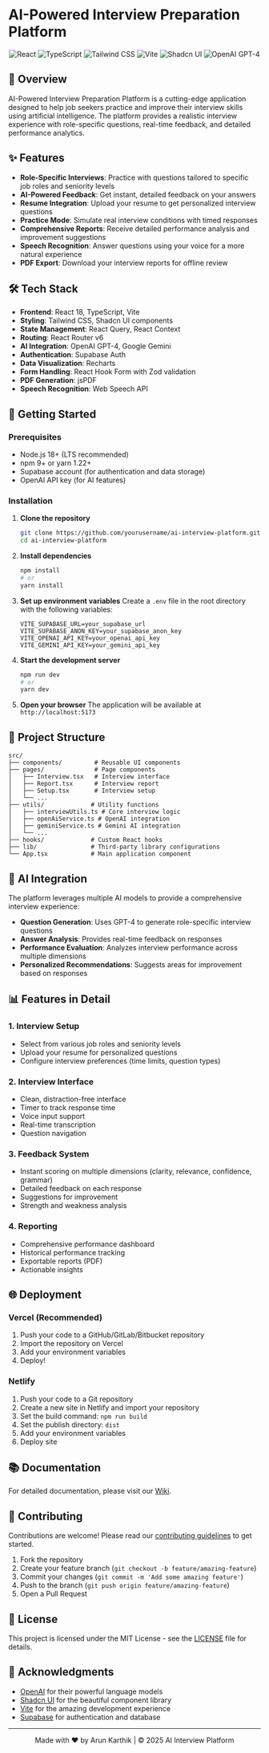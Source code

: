 # AI-Powered Interview Preparation Platform

<div align="center">
  <img src="https://img.shields.io/badge/React-18.3.1-61DAFB?logo=react&logoColor=white" alt="React" />
  <img src="https://img.shields.io/badge/TypeScript-5.5.3-3178C6?logo=typescript&logoColor=white" alt="TypeScript" />
  <img src="https://img.shields.io/badge/Tailwind_CSS-3.4.11-06B6D4?logo=tailwind-css&logoColor=white" alt="Tailwind CSS" />
  <img src="https://img.shields.io/badge/Vite-5.4.1-646CFF?logo=vite&logoColor=white" alt="Vite" />
  <img src="https://img.shields.io/badge/Shadcn_UI-0.8.0-000000?logo=ui-ux-design&logoColor=white" alt="Shadcn UI" />
  <img src="https://img.shields.io/badge/OpenAI_GPT-4-412991?logo=openai&logoColor=white" alt="OpenAI GPT-4" />
</div>

## 🚀 Overview

AI-Powered Interview Preparation Platform is a cutting-edge application designed to help job seekers practice and improve their interview skills using artificial intelligence. The platform provides a realistic interview experience with role-specific questions, real-time feedback, and detailed performance analytics.

## ✨ Features

- **Role-Specific Interviews**: Practice with questions tailored to specific job roles and seniority levels
- **AI-Powered Feedback**: Get instant, detailed feedback on your answers
- **Resume Integration**: Upload your resume to get personalized interview questions
- **Practice Mode**: Simulate real interview conditions with timed responses
- **Comprehensive Reports**: Receive detailed performance analysis and improvement suggestions
- **Speech Recognition**: Answer questions using your voice for a more natural experience
- **PDF Export**: Download your interview reports for offline review

## 🛠️ Tech Stack

- **Frontend**: React 18, TypeScript, Vite
- **Styling**: Tailwind CSS, Shadcn UI components
- **State Management**: React Query, React Context
- **Routing**: React Router v6
- **AI Integration**: OpenAI GPT-4, Google Gemini
- **Authentication**: Supabase Auth
- **Data Visualization**: Recharts
- **Form Handling**: React Hook Form with Zod validation
- **PDF Generation**: jsPDF
- **Speech Recognition**: Web Speech API

## 🚀 Getting Started

### Prerequisites

- Node.js 18+ (LTS recommended)
- npm 9+ or yarn 1.22+
- Supabase account (for authentication and data storage)
- OpenAI API key (for AI features)

### Installation

1. **Clone the repository**
   ```bash
   git clone https://github.com/yourusername/ai-interview-platform.git
   cd ai-interview-platform
   ```

2. **Install dependencies**
   ```bash
   npm install
   # or
   yarn install
   ```

3. **Set up environment variables**
   Create a `.env` file in the root directory with the following variables:
   ```env
   VITE_SUPABASE_URL=your_supabase_url
   VITE_SUPABASE_ANON_KEY=your_supabase_anon_key
   VITE_OPENAI_API_KEY=your_openai_api_key
   VITE_GEMINI_API_KEY=your_gemini_api_key
   ```

4. **Start the development server**
   ```bash
   npm run dev
   # or
   yarn dev
   ```

5. **Open your browser**
   The application will be available at `http://localhost:5173`

## 📂 Project Structure

```
src/
├── components/         # Reusable UI components
├── pages/              # Page components
│   ├── Interview.tsx   # Interview interface
│   ├── Report.tsx      # Interview report
│   ├── Setup.tsx       # Interview setup
│   └── ...
├── utils/             # Utility functions
│   ├── interviewUtils.ts # Core interview logic
│   ├── openAiService.ts # OpenAI integration
│   ├── geminiService.ts # Gemini AI integration
│   └── ...
├── hooks/             # Custom React hooks
├── lib/               # Third-party library configurations
└── App.tsx            # Main application component
```

## 🤖 AI Integration

The platform leverages multiple AI models to provide a comprehensive interview experience:

- **Question Generation**: Uses GPT-4 to generate role-specific interview questions
- **Answer Analysis**: Provides real-time feedback on responses
- **Performance Evaluation**: Analyzes interview performance across multiple dimensions
- **Personalized Recommendations**: Suggests areas for improvement based on responses

## 📊 Features in Detail

### 1. Interview Setup
- Select from various job roles and seniority levels
- Upload your resume for personalized questions
- Configure interview preferences (time limits, question types)

### 2. Interview Interface
- Clean, distraction-free interface
- Timer to track response time
- Voice input support
- Real-time transcription
- Question navigation

### 3. Feedback System
- Instant scoring on multiple dimensions (clarity, relevance, confidence, grammar)
- Detailed feedback on each response
- Suggestions for improvement
- Strength and weakness analysis

### 4. Reporting
- Comprehensive performance dashboard
- Historical performance tracking
- Exportable reports (PDF)
- Actionable insights

## 🌐 Deployment

### Vercel (Recommended)

1. Push your code to a GitHub/GitLab/Bitbucket repository
2. Import the repository on Vercel
3. Add your environment variables
4. Deploy!

### Netlify

1. Push your code to a Git repository
2. Create a new site in Netlify and import your repository
3. Set the build command: `npm run build`
4. Set the publish directory: `dist`
5. Add your environment variables
6. Deploy site

## 📚 Documentation

For detailed documentation, please visit our [Wiki](https://github.com/yourusername/ai-interview-platform/wiki).

## 🤝 Contributing

Contributions are welcome! Please read our [contributing guidelines](CONTRIBUTING.md) to get started.

1. Fork the repository
2. Create your feature branch (`git checkout -b feature/amazing-feature`)
3. Commit your changes (`git commit -m 'Add some amazing feature'`)
4. Push to the branch (`git push origin feature/amazing-feature`)
5. Open a Pull Request

## 📄 License

This project is licensed under the MIT License - see the [LICENSE](LICENSE) file for details.

## 🙏 Acknowledgments

- [OpenAI](https://openai.com) for their powerful language models
- [Shadcn UI](https://ui.shadcn.com/) for the beautiful component library
- [Vite](https://vitejs.dev/) for the amazing development experience
- [Supabase](https://supabase.com/) for authentication and database

---

<div align="center">
  Made with ❤️ by Arun Karthik | © 2025 AI Interview Platform
</div>
